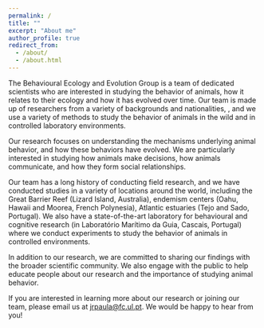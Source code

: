 ```yaml
---
permalink: /
title: ""
excerpt: "About me"
author_profile: true
redirect_from: 
  - /about/
  - /about.html
---
```



The Behavioural Ecology and Evolution Group is a team of dedicated scientists who are interested in studying the behavior of animals, how it relates to their ecology and how it has evolved over time. Our team is made up of researchers from a variety of backgrounds and nationalities, , and we use a variety of methods to study the behavior of animals in the wild and in controlled laboratory environments.

Our research focuses on understanding the mechanisms underlying animal behavior, and how these behaviors have evolved. We are particularly interested in studying how animals make decisions, how animals communicate, and how they form social relationships.

Our team has a long history of conducting field research, and we have conducted studies in a variety of locations around the world, including the Great Barrier Reef (Lizard Island, Australia), endemism centers (Oahu, Hawaii and Moorea, French Polynesia), Atlantic estuaries (Tejo and Sado, Portugal). We also have a state-of-the-art laboratory for behavioural and cognitive research (in Laboratório Marítimo da Guia, Cascais, Portugal) where we conduct experiments to study the behavior of animals in controlled environments.

In addition to our research, we are committed to sharing our findings with the broader scientific community. We also engage with the public to help educate people about our research and the importance of studying animal behavior.

If you are interested in learning more about our research or joining our team, please email us at jrpaula@fc.ul.pt. We would be happy to hear from you!
